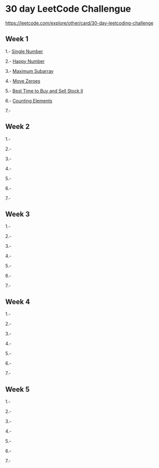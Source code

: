 # 30 day LeetCode Challengue

https://leetcode.com/explore/other/card/30-day-leetcoding-challenge


## Week 1
1.- [Single Number](https://leetcode.com/explore/featured/card/30-day-leetcoding-challenge/528/week-1/3283/)

2.- [Happy Number](https://leetcode.com/explore/challenge/card/30-day-leetcoding-challenge/528/week-1/3284/)

3.- [Maximum Subarray](https://leetcode.com/explore/featured/card/30-day-leetcoding-challenge/528/week-1/3285/)

4.- [Move Zeroes](https://leetcode.com/explore/featured/card/30-day-leetcoding-challenge/528/week-1/3286/)

5.- [Best Time to Buy and Sell Stock II](https://leetcode.com/explore/featured/card/30-day-leetcoding-challenge/528/week-1/3287/)

6.- [Counting Elements](https://leetcode.com/explore/featured/card/30-day-leetcoding-challenge/528/week-1/3289/)

7.-

## Week 2

1.-

2.-

3.-

4.-

5.-

6.-

7.-

## Week 3

1.-

2.-

3.-

4.-

5.-

6.-

7.-

## Week 4

1.-

2.-

3.-

4.-

5.-

6.-

7.-

## Week 5

1.-

2.-

3.-

4.-

5.-

6.-

7.-